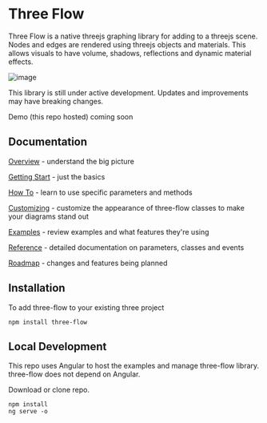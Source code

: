 # Three Flow

Three Flow is a native threejs graphing library for adding to a threejs scene.  Nodes and edges are rendered using threejs objects and materials. This allows visuals to have volume, shadows, reflections and dynamic material effects.

![image](https://github.com/IRobot1/three-flow-ts/assets/25032599/777b313c-05f9-440b-98ef-ac15742e649a)

This library is still under active development.  Updates and improvements may have breaking changes.

Demo (this repo hosted) coming soon

## Documentation

[Overview](https://github.com/IRobot1/three-flow-ts/wiki/Overview) - understand the big picture

[Getting Start](https://github.com/IRobot1/three-flow-ts/wiki/Getting-Started) - just the basics

[How To](https://github.com/IRobot1/three-flow-ts/wiki/How-To) - learn to use specific parameters and methods 

[Customizing](https://github.com/IRobot1/three-flow-ts/wiki/Customizing) - customize the appearance of three-flow classes to make your diagrams stand out

[Examples](https://github.com/IRobot1/three-flow-ts/wiki/Examples) - review examples and what features they're using

[Reference](https://github.com/IRobot1/three-flow-ts/wiki/Reference) - detailed documentation on parameters, classes and events

[Roadmap](https://github.com/IRobot1/three-flow-ts/wiki/Roadmap) - changes and features being planned

## Installation

To add three-flow to your existing three project

```
npm install three-flow
```

## Local Development
This repo uses Angular to host the examples and manage three-flow library. three-flow does not depend on Angular.

Download or clone repo.  

```
npm install
ng serve -o
```

